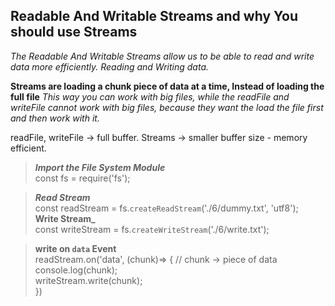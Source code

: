 ## Readable And Writable Streams and why You should use Streams
*The Readable And Writable Streams allow us to be able to read and write data more efficiently.*
*Reading and Writing data.*

**Streams are loading a chunk piece of data at a time, Instead of loading the full file**
*This way you can work with big files, while the readFile and writeFile cannot work with big files, because they want the load* *the file first and then work with it.* 

readFile, writeFile -> full buffer.
Streams -> smaller buffer size - memory efficient.

> **_Import the File System Module_** <br />const fs = require('fs');

> **_Read Stream_** <br /> const readStream = fs.`createReadStream`('./6/dummy.txt', 'utf8'); <br /> 
> **Write Stream_** <br /> const writeStream = fs.`createWriteStream`('./6/write.txt'); <br /> 

> **write on `data` Event** <br /> readStream.on('data', (chunk)=> { // chunk -> piece of data <br /> 
  console.log(chunk);<br /> 
    writeStream.write(chunk);<br /> 
})<br /> 
